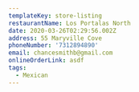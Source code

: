 ```yaml
---
templateKey: store-listing
restaurantName: Los Portalas North
date: 2020-03-26T02:29:56.002Z
address: 55 Maryville Cove
phoneNumber: '7312894890'
email: chancesmithb@gmail.com
onlineOrderLink: asdf
tags:
  - Mexican
---
```

